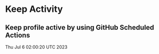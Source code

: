 # Keep Activity 
Keep profile active by using GitHub Scheduled Actions
--- 
Thu Jul  6 02:00:20 UTC 2023